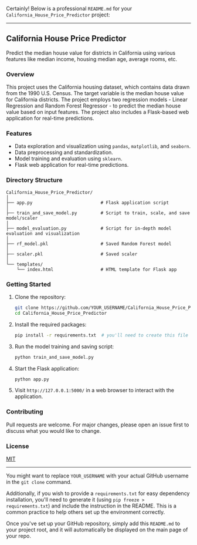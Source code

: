 Certainly! Below is a professional `README.md` for your `California_House_Price_Predictor` project:

---

## California House Price Predictor

Predict the median house value for districts in California using various features like median income, housing median age, average rooms, etc.

### Overview

This project uses the California housing dataset, which contains data drawn from the 1990 U.S. Census. The target variable is the median house value for California districts. The project employs two regression models - Linear Regression and Random Forest Regressor - to predict the median house value based on input features. The project also includes a Flask-based web application for real-time predictions.

### Features

- Data exploration and visualization using `pandas`, `matplotlib`, and `seaborn`.
- Data preprocessing and standardization.
- Model training and evaluation using `sklearn`.
- Flask web application for real-time predictions.
  
### Directory Structure

```
California_House_Price_Predictor/
│
├── app.py                          # Flask application script
│
├── train_and_save_model.py         # Script to train, scale, and save model/scaler
│
├── model_evaluation.py             # Script for in-depth model evaluation and visualization
│
├── rf_model.pkl                    # Saved Random Forest model
│
├── scaler.pkl                      # Saved scaler
│
└── templates/                      
    └── index.html                  # HTML template for Flask app
```

### Getting Started

1. Clone the repository:
   ```bash
   git clone https://github.com/YOUR_USERNAME/California_House_Price_Predictor.git
   cd California_House_Price_Predictor
   ```

2. Install the required packages:
   ```bash
   pip install -r requirements.txt  # you'll need to create this file with all your dependencies
   ```

3. Run the model training and saving script:
   ```bash
   python train_and_save_model.py
   ```

4. Start the Flask application:
   ```bash
   python app.py
   ```

5. Visit `http://127.0.0.1:5000/` in a web browser to interact with the application.

### Contributing

Pull requests are welcome. For major changes, please open an issue first to discuss what you would like to change.

### License

[MIT](https://choosealicense.com/licenses/mit/)

---

You might want to replace `YOUR_USERNAME` with your actual GitHub username in the `git clone` command. 

Additionally, if you wish to provide a `requirements.txt` for easy dependency installation, you'll need to generate it (using `pip freeze > requirements.txt`) and include the instruction in the README. This is a common practice to help others set up the environment correctly. 

Once you've set up your GitHub repository, simply add this `README.md` to your project root, and it will automatically be displayed on the main page of your repo.